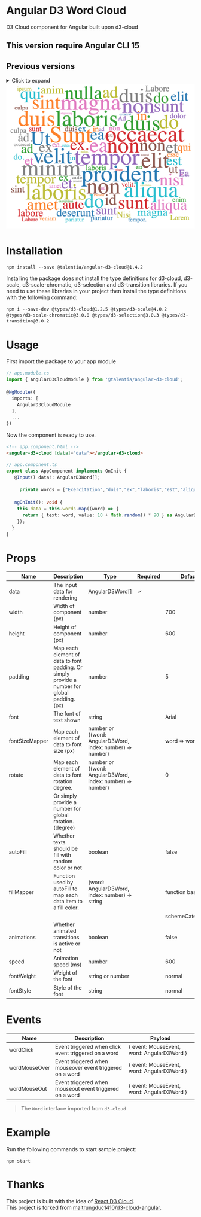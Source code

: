 # Angular D3 Word Cloud
D3 Cloud component for Angular built upon d3-cloud

## This version require Angular CLI 15

## Previous versions

<details>
  <summary>Click to expand</summary>

- [Version 1.3.0](https://github.com/Talentia-Software-OSS/d3-cloud-angular/tree/1.3.x)

</details>

<img src="./demo.png">

# Installation
```
npm install --save @talentia/angular-d3-cloud@1.4.2
```
Installing the package does not install the type definitions for d3-cloud, d3-scale, d3-scale-chromatic, d3-selection and d3-transition libraries.
If you need to use these libraries in your project then install the type definitions with the following command:

```
npm i --save-dev @types/d3-cloud@1.2.5 @types/d3-scale@4.0.2 @types/d3-scale-chromatic@3.0.0 @types/d3-selection@3.0.3 @types/d3-transition@3.0.2
```

# Usage
First import the package to your app module
```ts
// app.module.ts
import { AngularD3CloudModule } from '@talentia/angular-d3-cloud';

@NgModule({
  imports: [
    AngularD3CloudModule
  ],
  ...
})
```
Now the component is ready to use.

```html
<!-- app.component.html -->
<angular-d3-cloud [data]="data"></angular-d3-cloud>
```
```ts
// app.component.ts
export class AppComponent implements OnInit {
   @Input() data!: AngularD3Word[];

     private words = ["Exercitation","duis","ex","laboris","est","aliqua","Lorem","veniam","ad","Minim","enim","do","exercitation","eiusmod","sunt","qui","Aliqua","velit","in","commodo","anim","Sunt","labore","dolor","non","culpa","proident","laborum","dolore","occaecat","mollit","ea","aute","excepteur","Labore","incididunt","tempor","Nisi","nostrud","deserunt","ipsum","adipisicing","pariatur","magna","Ut","aliquip","et","Pariatur","sint","ut","amet","id","eu","cillum","nulla","esse","elit","consequat","Ea","ullamco","Ad","voluptate","nisi","minim"];

   ngOnInit(): void {
    this.data = this.words.map((word) => {
      return { text: word, value: 10 + Math.random() * 90 } as AngularD3Word;
    });
  } 
}
```
# Props
| Name           | Description                                                                                        | Type                                                            | Required | Default             |
|----------------|----------------------------------------------------------------------------------------------------|-----------------------------------------------------------------|----------|---------------------|
| data           | The input data for rendering                                                                       | AngularD3Word[]                                                 |     ✓    |                     |
| width          | Width of component (px)                                                                            | number                                                          |          | 700                 |
| height         | Height of component (px)                                                                           | number                                                          |          | 600                 |
| padding        | Map each element of data to font padding. Or simply provide a number for global padding. (px)      | number                                                          |          | 5                   |
| font           | The font of text shown                                                                             | string                                                          |          | Arial               |
| fontSizeMapper | Map each element of data to font size (px)                                                         | number or ((word: AngularD3Word, index: number) => number)      |          | word => word.value  |
| rotate         | Map each element of data to font rotation degree.                                                  | number or ((word: AngularD3Word, index: number) => number)      |          | 0                   |
|                | Or simply provide a number for global rotation. (degree)                                           |                                                                 |          |                     |
| autoFill       | Whether texts should be fill with random color or not                                              | boolean                                                         |          | false               |
| fillMapper     | Function used by autoFill to map each data item to a fill color.                                   | (word: AngularD3Word, index: number) => string                  |          | function based on   |
|                |                                                                                                    |                                                                 |          | schemeCategory10    |
| animations     | Whether animated transitions is active or not                                                      | boolean                                                         |          | false               |
| speed          | Animation speed (ms)                                                                               | number                                                          |          | 600                 |
| fontWeight     | Weight of the font                                                                                 | string or number                                                |          | normal              |
| fontStyle      | Style of the font                                                                                  | string                                                          |          | normal              |

# Events
| Name          | Description                                                                                         | Payload                                                         |
|---------------|-----------------------------------------------------------------------------------------------------|-----------------------------------------------------------------|
| wordClick     | Event triggered when click event triggered on a word                                                | { event: MouseEvent, word: AngularD3Word }                      |
| wordMouseOver | Event triggered when mouseover event triggered on a word                                            | { event: MouseEvent, word: AngularD3Word }                      |
| wordMouseOut  | Event triggered when mouseout event triggered on a word                                             | { event: MouseEvent, word: AngularD3Word }                      |

> The `Word` interface imported from `d3-cloud`
# Example
Run the following commands to start sample project:
```
npm start
```
# Thanks
This project is built with the idea of [React D3 Cloud](https://github.com/Yoctol/react-d3-cloud).  
This project is forked from [maitrungduc1410/d3-cloud-angular](https://github.com/maitrungduc1410/d3-cloud-angular).
